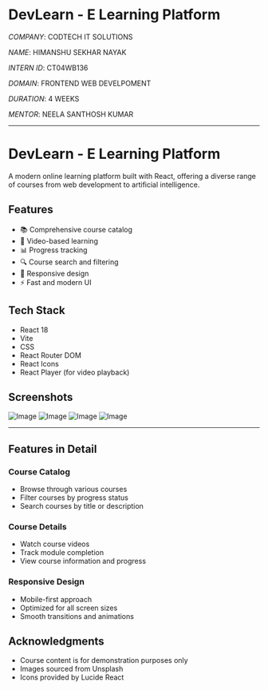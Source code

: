 # DevLearn - E Learning Platform
_COMPANY_: CODTECH IT SOLUTIONS

_NAME_: HIMANSHU SEKHAR NAYAK

_INTERN ID_: CT04WB136

_DOMAIN_: FRONTEND WEB DEVELPOMENT

_DURATION_: 4 WEEKS

_MENTOR_: NEELA SANTHOSH KUMAR

---
# DevLearn - E Learning Platform

A modern online learning platform built with React, offering a diverse range of courses from web development to artificial intelligence.

## Features

- 📚 Comprehensive course catalog
- 🎥 Video-based learning
- 📊 Progress tracking
- 🔍 Course search and filtering
- 📱 Responsive design
- ⚡ Fast and modern UI

## Tech Stack

- React 18
- Vite
- CSS
- React Router DOM
- React Icons
- React Player (for video playback)

## Screenshots
![Image](https://github.com/user-attachments/assets/1b3e1193-2b4d-4a79-9e60-a3902f761605)
![Image](https://github.com/user-attachments/assets/fec4ed25-a216-4b00-a9a7-5c19a1e16a5f)
![Image](https://github.com/user-attachments/assets/2d4c3002-a4ce-4326-b9d9-6eac85eb697f)
![Image](https://github.com/user-attachments/assets/8af702eb-12d7-4342-9de7-d660f3dcf5f9)

---
## Features in Detail

### Course Catalog
- Browse through various courses
- Filter courses by progress status
- Search courses by title or description

### Course Details
- Watch course videos
- Track module completion
- View course information and progress

### Responsive Design
- Mobile-first approach
- Optimized for all screen sizes
- Smooth transitions and animations

## Acknowledgments

- Course content is for demonstration purposes only
- Images sourced from Unsplash
- Icons provided by Lucide React
